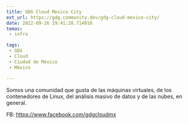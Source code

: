 ```yaml
---
title: GDG Cloud Mexico City
ext_url: https://gdg.community.dev/gdg-cloud-mexico-city/
date: 2022-09-26 19:41:28.714910
temas:
 - infra

tags:
 - GDG
 - Cloud
 - Ciudad de México
 - México

---
```


Somos una comunidad que gusta de las máquinas virtuales, de los contenedores de Linux, del análisis masivo de datos y de las nubes, en general.

FB: https://www.facebook.com/gdgcloudmx

    